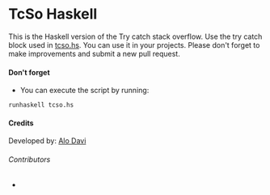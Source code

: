 # TcSo Haskell
This is the Haskell version of the Try catch stack overflow. Use the try catch block used in [tcso.hs](tcso.hs). You can use it in your projects. Please don't forget to make  improvements and submit a new pull request.

#### Don't forget
* You can execute the script by running:
```
runhaskell tcso.hs
```

#### Credits
Developed by: [Alo Davi](https://github.com/alodavi)

###### Contributors
* 
